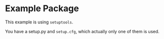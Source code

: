 # Example Package

This example is using `setuptools`.

You have a setup.py and `setup.cfg`, which actually only one of them is used.
